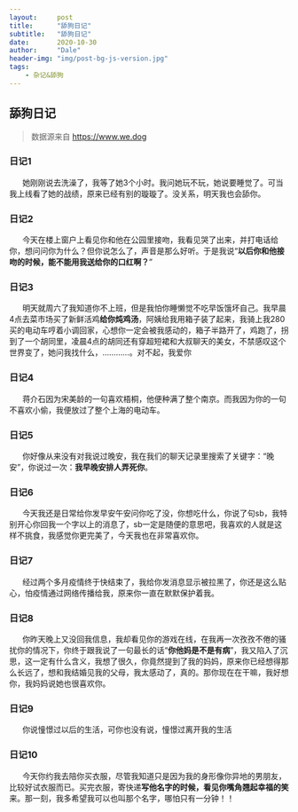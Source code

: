```yaml
---
layout:     post
title:      "舔狗日记"
subtitle:   "舔狗日记"
date:       2020-10-30
author:     "Dale"
header-img: "img/post-bg-js-version.jpg"
tags:
    - 杂记&舔狗 
---
```


## 舔狗日记
> 数据源来自 https://www.we.dog 

### 日记1
&#160;&#160; &#160; &#160;她刚刚说去洗澡了，我等了她3个小时。我问她玩不玩，她说要睡觉了。可当我上线看了她的战绩，原来已经有别的璇璇了。没关系，明天我也会舔你。

### 日记2
&#160;&#160; &#160; &#160;今天在楼上窗户上看见你和他在公园里接吻，我看见哭了出来，并打电话给你，想问问你为什么？但你说怎么了，声音是那么好听。于是我说“**以后你和他接吻的时候，能不能用我送给你的口红啊？**”

### 日记3
&#160;&#160; &#160; &#160;明天就周六了我知道你不上班，但是我怕你睡懒觉不吃早饭饿坏自己。我早晨4点去菜市场买了新鲜活鸡**给你炖鸡汤**，阿姨给我用箱子装了起来，我骑上我280买的电动车哼着小调回家，心想你一定会被我感动的，箱子半路开了，鸡跑了，拐到了一个胡同里，凌晨4点的胡同还有穿超短裙和大叔聊天的美女，不禁感叹这个世界变了，她问我找什么，…………。对不起，我爱你

### 日记4
&#160;&#160; &#160; &#160;蒋介石因为宋美龄的一句喜欢梧桐，他便种满了整个南京。而我因为你的一句不喜欢小偷，我便放过了整个上海的电动车。

### 日记5
&#160;&#160; &#160; &#160;你好像从来没有对我说过晚安，我在我们的聊天记录里搜索了关键字：“晚安”，你说过一次：**我早晚安排人弄死你**。

### 日记6
&#160;&#160; &#160; &#160;今天我还是日常给你发早安午安问你吃了没，你想吃什么，你说了句sb，我特别开心你回我一个字以上的消息了，sb一定是随便的意思吧，我喜欢的人就是这样不挑食，我感觉你更完美了，今天我也在非常喜欢你。

### 日记7
&#160;&#160; &#160; &#160;经过两个多月疫情终于快结束了，我给你发消息显示被拉黑了，你还是这么贴心，怕疫情通过网络传播给我，原来你一直在默默保护着我。

### 日记8
&#160;&#160; &#160; &#160;你昨天晚上又没回我信息，我却看见你的游戏在线，在我再一次孜孜不倦的骚扰你的情况下，你终于跟我说了一句最长的话“**你他妈是不是有病**”，我又陷入了沉思，这一定有什么含义，我想了很久，你竟然提到了我的妈妈，原来你已经想得那么长远了，想和我结婚见我的父母，我太感动了，真的。那你现在在干嘛，我好想你，我妈妈说她也很喜欢你。

### 日记9
&#160;&#160; &#160; &#160;你说憧憬过以后的生活，可你也没有说，憧憬过离开我的生活

### 日记10
&#160;&#160; &#160; &#160;今天你约我去陪你买衣服，尽管我知道只是因为我的身形像你异地的男朋友，比较好试衣服而已。买完衣服，寄快递**写他名字的时候，看见你嘴角翘起幸福的笑**来。那一刻，我多希望我可以也叫那个名字，哪怕只有一分钟！！
